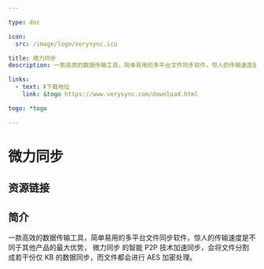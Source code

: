 ```yaml
---

type: doc

icon:
  src: /image/logo/verysync.ico

title: 微力同步
description: 一款高效的数据传输工具，简单易用的多平台文件同步软件，惊人的传输速度是不同于其他产品的最大优势， 微力同步 的智能 P2P 技术加速同步，会将文件分割成若干份仅 KB 的数据同步，而文件都会进行 AES 加密处理。

links:
  - text: ⏬下载地址
    link: &togo https://www.verysync.com/download.html

togo: *togo

---
```


<ShowLogo />

# 微力同步

<ShowBreadcrumb />

## 资源链接

<ShowLinks />

## 简介

一款高效的数据传输工具，简单易用的多平台文件同步软件，惊人的传输速度是不同于其他产品的最大优势， 微力同步 的智能 P2P 技术加速同步，会将文件分割成若干份仅 KB 的数据同步，而文件都会进行 AES 加密处理。